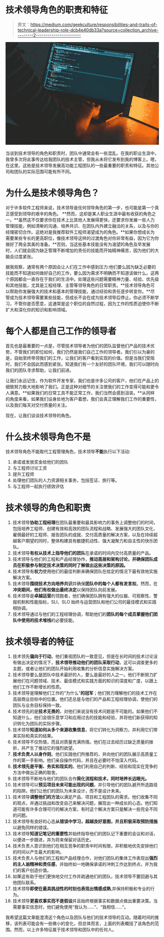 # 技术领导角色的职责和特征

> 原文：<https://medium.com/geekculture/responsibilities-and-traits-of-technical-leadership-role-dcb4e40db33a?source=collection_archive---------2----------------------->

![](img/a204a225b3ac9dee02f20601ed842ee4.png)

当谈到技术领导的角色和职责时，团队中通常会有一些混乱。在我的职业生涯中，我曾多次将此事传达给我团队的技术主管，但我从未将它发布到我的博客上。嗯，在这里。这些是技术领导发展高功能工程团队的一些最重要的职责和特征。其他公司和团队的实际范围可能有所不同。

# 为什么是技术领导角色？

对于许多软件工程师来说，技术领导是任何领导角色的第一步，也可能是第一个真正感受到领导的艰辛的角色。 **然而，这却是某人职业生涯中最有收获的角色之一。**虽然这不仅要求你在技术上比其他人发展得更快，还要求你发展一些人力管理技能，例如清晰的沟通、培养共识、在团队内外建立融洽的关系，以及与你的经理密切合作。这绝对是我推荐软件工程师渴望成为的角色。**如果你想成长为需要某些专长的更高职位，像技术领导这样的过渡角色对你非常有益，因为它为你做好了两全其美的准备。**否则，当这些基本技能没有为渴望的角色及早发展时，人们就会因为缺乏管理不断增加的责任的技能而开始精神痛苦，因为他们的大脑会过度紧张。

据我观察，通常有两个原因会让人们在工作中感到压力:他们要么因为缺乏必要的技能而不知道如何做好自己的工作，要么因为需求不明确而不知道该做什么。这两个原因都会一直存在于我们的生活中。处理这些问题需要精神力量、经验、优先级和其他技能，尤其是工程经理、主管等领导角色的日常职责。**技术领导角色可以帮助你发展强大的技术和基本的管理技能，通过经验和责任逐步转变你。**尽管成为技术领导需要某些技能，但成长不会在成为技术领导后停止。你必须不断学习，不管你是否愿意，这通常是这个职位的自然过程，因为工作的性质迫使你不断扩大和深化你的知识和影响领域。

# 每个人都是自己工作的领导者

首先也是最重要的一点是，尽管技术领导者为他们的团队监督他们产品的技术优势，不管我们的职位如何，我们仍然是我们自己工作的领导者。我们引以为豪的是，自始至终带领我们的工作，让我们的客户看到实现的价值。但是当我们受阻时，我们不会因此而感到紧张。知道我们有一个友好的团队环境，我们可以随时向我们的团队寻求帮助，让我们前进。

让我们永远记住，作为软件开发专家，我们也是许多公司的客户，他们在产品上的细致努力极大地影响了我们。正是这种对细节的关注使我们的工作变得可能和更令人满意。**如果我们的日常工具不能正常工作，我们当然会感到沮丧。**从同样的角度来看，如果我们设身处地为客户着想，我们会真正理解我们工作的重要性，以及我们每天对交付质量的关注。

现在，让我们谈谈技术领导的角色。

# 什么技术领导角色**不是**

技术领导角色不能取代工程管理角色，技术领导**不能**执行以下活动:

1.  承诺或发放奖金给他们的团队
2.  与工程师讨论工资
3.  提升工程师
4.  处理他们团队的人力资源相关事务，包括签证、旅行等。
5.  与工程师一起执行绩效评估

# 技术领导的角色和职责

1.  技术领导**协助工程经理**在团队最重要和最具影响力的事务上调整他们的时间，包括培养工程师、创建有效和高效的团队流程和战略、发展强大的团队文化、雇佣最好的工程师、报告团队的成就、交付高质量的解决方案，以及在持续超越客户期望的同时，整体构建具有敏捷机动性、强大凝聚力和自主性的快乐团队。
2.  技术领导**有权从技术上指导他们的团队**在承诺的时间内交付高质量的产品。
3.  技术领导与他们的工程和产品经理协作，**推动高层和架构讨论，并确保团队成员在积极参与制定技术决策的同时了解做出这些决策的原因。**
4.  技术领导有**权力**使用他们的最佳判断来确保团队在给定的情况下最有效地实施解决方案。
5.  技术领导**围绕技术方向培养共识**并确保**团队中的每个人都有发言权**。然而，在**冲突期间，他们有权做出最终决定**以保持团队向前发展。
6.  技术领导是**卓越运营**的领跑者，他们确保团队拥有强大的仪器、可观察性、警报机制和性能指标，SLI、SLO 始终与运营团队和他们公司的最佳模式和实践相协调。
7.  技术领导通过与他们的工程经理协调，帮助他们的**团队的每个成员掌握他们团队中使用的技术堆栈**的必要技能。

# 技术领导者的特征

1.  技术领先**偏向于行动**。他们重视团队的一致意见，但是在长时间的技术讨论没有做出决定的情况下，**技术领导推动他们的团队采取行动**，这可以调查更多的主题，或者让他们的团队开始利用收集的分析信息实施解决方案。
2.  技术领导要么是团队中技术最好的人，要么是最好的人之一。他们不断努力扩展他们在问题领域、技术、最佳模式和实践方面的知识的深度和广度，以跟上他们工作不断增长的性质。
3.  技术领导是理解他们工作的“为什么”**的冠军**；他们努力理解他们的技术工作在高层商业目标中的位置。他们还总是与他们的产品和工程经理协调，使他们的团队与业务目标保持一致。
4.  技术领先的是**技术无畏的**，对他们来说没有技术问题是不可能的。如果他们不知道什么，他们会很乐意学习和应用过去的技能和经验，并将他们新获得的知识转化为团队的实际步骤。
5.  技术领导**知道如何从多个来源收集信息**，将它们转化为洞察力，并利用它们带来实际和真实的结果。
6.  技术领导不仅热情，而且对质量充满热情。他们在过去经历过缺乏质量的挫折，并产生了推动它的强烈欲望。
7.  **技术负责人以身作则**。他们实践他们所推荐的，并向他们的团队展示高质量工作的第一手影响。他们亲自操作代码，并且在必要时不怕深入代码。
8.  **技术领先是平衡、务实和现实的**。他们利用自己的判断、经验和现实在竞争的方法中做出正确的取舍。
9.  技术领导不断地与他们的团队合作**简化流程和技术，同时培养长远眼光。**
10.  技术领导可以**预见项目未来可能出现的问题**，并引导他们的团队避开所选路径的陷阱。他们让他们的团队为未来设计，而不是设计未来。
11.  技术领导**调整他们的方法**以满足产品、项目和工程团队的需求。他们收集不同的观点，并通过挑战和改变自己来解决问题，展现出一种成长的心态。他们知道可能有许多合理可行的解决方案，有时这个解决方案只是解决一些完全不同的问题。
12.  技术领导有良好的心态**从错误中学习，**超越良好意图，并且**积极采取预防措施**以避免同样的错误。
13.  技术领导**知道记笔记的重要性**并始终指导他们的团队记下重要的会议和对话，以便进一步跟进，并为将来保留对话历史。
14.  技术负责人意识到他们在相互竞争的职责中时间有限，并积极地优先安排他们的时间以产生最大的影响。
15.  技术负责人与他们的工程和产品经理合作，对他们团队的集体工作表现出**强烈的主人翁精神和责任感**，并始终如一地确保承诺的冲刺工作达到终点，并为我们的客户创造价值。
16.  如果这有助于他们更快地交付工作并疏通他们的团队，技术领导不要回避与其他团队联系。
17.  技术领导**即使在最具挑战性的时刻也表现出情感成熟**,并保持积极和专业的行为。
18.  技术领导**更喜欢事实而不是假设**并且始终根据事实和数据点做出重要决策。当需要事实信息时，他们避免使用“我认为……”、“我相信……”。

我希望这篇文章能澄清这个角色以及团队与他们的技术领导的互动。随着时间的推移，该列表可能会有一些微小的变化，但总体而言，上面的列表概括了该角色的范围。然而，以上许多特征属于技术领导和团队中的任何人。